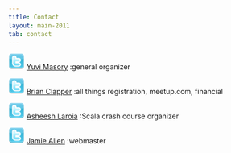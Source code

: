 ```yaml
---
title: Contact
layout: main-2011
tab: contact
---
```


[![twitter ymasory][2]][1] [Yuvi Masory][]
:general organizer

[![twitter brianclapper][4]][3] [Brian Clapper][]
:all things registration, meetup.com, financial

[![twitter asheeshlaroia][8]][7] [Asheesh Laroia][]
:Scala crash course organizer

[![twitter jamie_allen][6]][5] [Jamie Allen][]
:webmaster

[Yuvi Masory]: mailto:contact@scalathon.org
[Brian Clapper]: mailto:register@scalathon.org
[Jamie Allen]: mailto:webmaster@scalathon.org
[Asheesh Laroia]: mailto:asheesh@asheesh.org

  [1]: http://twitter.com/#!/ymasory
  [2]: img/twitter32.png
  [3]: http://twitter.com/#!/brianclapper
  [4]: img/twitter32.png
  [5]: http://twitter.com/#!/jamie_allen
  [6]: img/twitter32.png
  [7]: http://twitter.com/#!/asheeshlaroia
  [8]: img/twitter32.png
